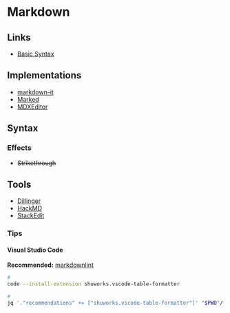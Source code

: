# Markdown

<!--
https://medium.com/shiwaforce/notion-like-text-editor-with-ai-autocomplete-and-planetscale-database-in-next-js-using-shadcn-ui-d7ca2d56f85e
-->

## Links

- [Basic Syntax](https://markdownguide.org/basic-syntax)

## Implementations

- [markdown-it](https://github.com/markdown-it/markdown-it)
- [Marked](https://github.com/markedjs/marked)
- [MDXEditor](https://github.com/mdx-editor/editor)

## Syntax

### Effects

- ~~Strikethrough~~

## Tools

- [Dillinger](https://dillinger.io)
- [HackMD](https://hackmd.io)
- [StackEdit](https://stackedit.io)

<!--
https://github.com/marktext/marktext
https://markdownlivepreview.com
-->

### Tips

#### Visual Studio Code

**Recommended:** [markdownlint](/markdownlint.md#visual-studio-code)

```sh
#
code --install-extension shuworks.vscode-table-formatter

#
jq '."recommendations" += ["shuworks.vscode-table-formatter"]' "$PWD"/.vscode/extensions.json | sponge "$PWD"/.vscode/extensions.json
```
